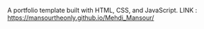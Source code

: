 
A portfolio template built with HTML, CSS, and JavaScript.
LINK : https://mansourtheonly.github.io/Mehdi_Mansour/
